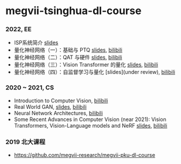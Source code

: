 # megvii-tsinghua-dl-course
### 2022, EE
* ISP系统简介 [slides](https://github.com/megvii-research/megvii-tsinghua-dl-course/blob/cabe726e6bb949f55fb482f5856b6bbbcff422c3/ISP%E7%B3%BB%E7%BB%9F%E7%AE%80%E4%BB%8B.pdf)
* 量化神经网络（一）：基础与 PTQ [slides](https://github.com/megvii-research/megvii-tsinghua-dl-course/blob/717e1aaf268dbb6ec591bef2698485fc3747cf0b/Algorithm1%202022%20Introduction%20to%20Quantized%20Neural%20Network(1).pdf), [bilibili](https://www.bilibili.com/video/BV13a411p7PC?p=1)
* 量化神经网络（二）：QAT 与硬件 [slides](https://github.com/megvii-research/megvii-tsinghua-dl-course/blob/686b18bec2aa85e53dd191cff8d9a6d8861d28cd/QAT+Hardware-%20Introduction%20to%20Quantized%20Neural%20Network.pdf), [bilibili](https://www.bilibili.com/video/BV13a411p7PC?p=2)
* 量化神经网络（三）：Vision Transformer 的量化 [slides](https://github.com/megvii-research/megvii-tsinghua-dl-course/blob/2829138057a30df8797efb7cd3c1072042d9575e/quant-vision-transformer.pdf), [bilibili](https://www.bilibili.com/video/BV13a411p7PC?p=3)
* 量化神经网络（四）：自监督学习与量化 [slides](under review), [bilibili](https://www.bilibili.com/video/BV13a411p7PC?p=4)

### 2020 ~ 2021, CS
* Introduction to Computer Vision, [bilibili](https://www.bilibili.com/video/BV1rV411a7xF?p=1)
* Real World GAN, [slides](https://github.com/zsc/zsc.github.io/blob/f5e3fb80c354c74420fec3fc0a76b5f57efd014c/Real%20World%20GAN%20V4.pdf), [bilibili](https://www.bilibili.com/video/BV1rV411a7xF?p=2)
* Neural Network Architectures, [bilibili](https://www.bilibili.com/video/BV1rV411a7xF?p=3)
* Some Recent Advances in Computer Vision (near 2021): Vision Transformers, Vision-Language models and NeRF [slides](https://github.com/zsc/zsc.github.io/blob/f5e3fb80c354c74420fec3fc0a76b5f57efd014c/Some%20Recent%20Advances%20in%20Computer%20Vision%20(near%202021)(2).pdf), [bilibili](https://www.bilibili.com/video/BV1rV411a7xF?p=4)

### 2019 北大课程
* https://github.com/megvii-research/megvii-pku-dl-course
